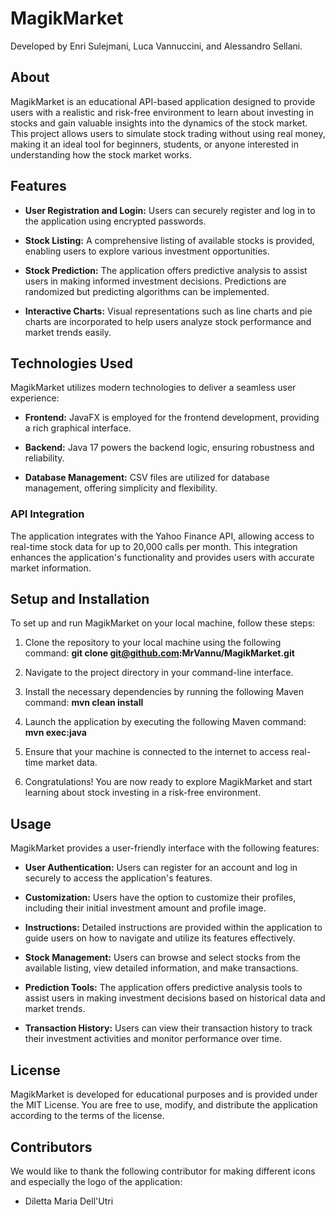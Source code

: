 # MagikMarket

Developed by Enri Sulejmani, Luca Vannuccini, and Alessandro Sellani.

## About

MagikMarket is an educational API-based application designed to provide users with a realistic and risk-free environment to learn about investing in stocks and gain valuable insights into the dynamics of the stock market. This project allows users to simulate stock trading without using real money, making it an ideal tool for beginners, students, or anyone interested in understanding how the stock market works.

## Features

- **User Registration and Login:** Users can securely register and log in to the application using encrypted passwords.

- **Stock Listing:** A comprehensive listing of available stocks is provided, enabling users to explore various investment opportunities.

- **Stock Prediction:** The application offers predictive analysis to assist users in making informed investment decisions. Predictions are randomized but predicting algorithms can be implemented.

- **Interactive Charts:** Visual representations such as line charts and pie charts are incorporated to help users analyze stock performance and market trends easily.

## Technologies Used

MagikMarket utilizes modern technologies to deliver a seamless user experience:

- **Frontend:** JavaFX is employed for the frontend development, providing a rich graphical interface.

- **Backend:** Java 17 powers the backend logic, ensuring robustness and reliability.

- **Database Management:** CSV files are utilized for database management, offering simplicity and flexibility.

### API Integration

The application integrates with the Yahoo Finance API, allowing access to real-time stock data for up to 20,000 calls per month. This integration enhances the application's functionality and provides users with accurate market information.

## Setup and Installation

To set up and run MagikMarket on your local machine, follow these steps:

1. Clone the repository to your local machine using the following command:
   **git clone git@github.com:MrVannu/MagikMarket.git**

2. Navigate to the project directory in your command-line interface.

3. Install the necessary dependencies by running the following Maven command:
    **mvn clean install**

4. Launch the application by executing the following Maven command:
   **mvn exec:java**

5. Ensure that your machine is connected to the internet to access real-time market data.

6. Congratulations! You are now ready to explore MagikMarket and start learning about stock investing in a risk-free environment.

## Usage

MagikMarket provides a user-friendly interface with the following features:

- **User Authentication:** Users can register for an account and log in securely to access the application's features.

- **Customization:** Users have the option to customize their profiles, including their initial investment amount and profile image.

- **Instructions:** Detailed instructions are provided within the application to guide users on how to navigate and utilize its features effectively.

- **Stock Management:** Users can browse and select stocks from the available listing, view detailed information, and make transactions.

- **Prediction Tools:** The application offers predictive analysis tools to assist users in making investment decisions based on historical data and market trends.

- **Transaction History:** Users can view their transaction history to track their investment activities and monitor performance over time.

## License

MagikMarket is developed for educational purposes and is provided under the MIT License. You are free to use, modify, and distribute the application according to the terms of the license.

## Contributors

We would like to thank the following contributor for making different icons and especially the logo of the application:

- Diletta Maria Dell'Utri

